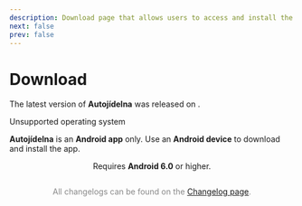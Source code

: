 ```yaml
---
description: Download page that allows users to access and install the latest version of the app.
next: false
prev: false
---
```


# Download

The latest version of **Autojídelna** was released on **<ReleaseDate />**.

<div v-if="!isAndroid" class="custom-block danger">
 <p class="custom-block-title">Unsupported operating system</p>
  <p>
    <strong>Autojídelna</strong> is an <strong>Android app</strong> only.
     Use an <strong>Android device</strong> to download and install the app.
  </p>
</div>

<DownloadButton legacyVersion />

<div style="text-align: center;">Requires <b>Android 6.0</b> or higher.</div >

<Changelog legacyVersion />

<div style="margin-top: 2em; text-align: center; color: #888888;">
  All changelogs can be found on the <a href="/en/changelogs.md">Changelog page</a>.
</div>

<!-- Setupt script -->

<script setup lang="ts">
  import { computed, onMounted, ref } from 'vue'
  import ReleaseDate from "@theme/components/ReleaseDate.vue"
  import DownloadButton from "@theme/components/DownloadButton.vue"
  import Changelog from "@theme/components/Changelog.vue"

  const isAndroid = ref(true)
  onMounted(() => {
    isAndroid.value = !!navigator.userAgent.match(/android/i)
  })
</script>
